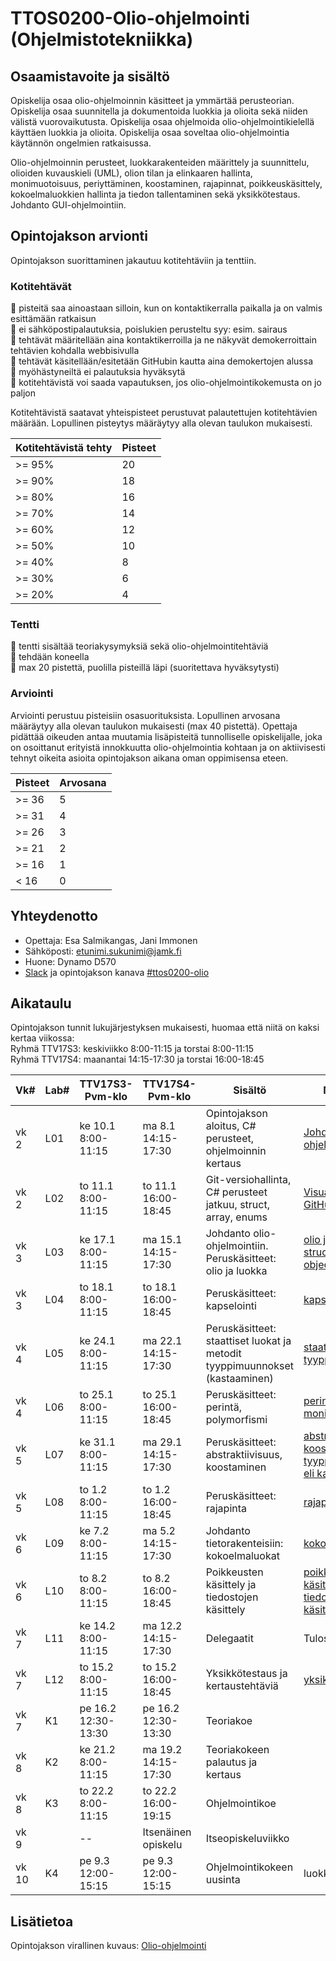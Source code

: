 # TTOS0200-Olio-ohjelmointi (Ohjelmistotekniikka)
## Osaamistavoite ja sisältö
Opiskelija osaa olio-ohjelmoinnin käsitteet ja ymmärtää perusteorian. Opiskelija osaa suunnitella ja dokumentoida luokkia ja olioita sekä niiden välistä vuorovaikutusta. Opiskelija osaa ohjelmoida olio-ohjelmointikielellä käyttäen luokkia ja olioita. Opiskelija osaa soveltaa olio-ohjelmointia käytännön ongelmien ratkaisussa.

Olio-ohjelmoinnin perusteet, luokkarakenteiden määrittely ja suunnittelu, olioiden kuvauskieli (UML), olion tilan ja elinkaaren hallinta, monimuotoisuus, periyttäminen, koostaminen, rajapinnat, poikkeuskäsittely, kokoelmaluokkien hallinta ja tiedon tallentaminen sekä yksikkötestaus. Johdanto GUI-ohjelmointiin.

## Opintojakson arvionti
Opintojakson suorittaminen jakautuu kotitehtäviin ja tenttiin.

### Kotitehtävät
:small_orange_diamond: pisteitä saa ainoastaan silloin, kun on kontaktikerralla paikalla ja on valmis esittämään ratkaisun<br/>
:small_orange_diamond: ei sähköpostipalautuksia, poislukien perusteltu syy: esim. sairaus<br/>
:small_orange_diamond: tehtävät määritellään aina kontaktikerroilla ja ne näkyvät demokerroittain tehtävien kohdalla webbisivulla<br/>
:small_orange_diamond: tehtävät käsitellään/esitetään GitHubin kautta aina demokertojen alussa<br/>
:small_orange_diamond: myöhästyneiltä ei palautuksia hyväksytä<br/>
:small_orange_diamond: kotitehtävistä voi saada vapautuksen, jos olio-ohjelmointikokemusta on jo paljon<br/>

Kotitehtävistä saatavat yhteispisteet perustuvat palautettujen kotitehtävien määrään. Lopullinen pisteytys määräytyy alla olevan taulukon mukaisesti.

| Kotitehtävistä tehty  | Pisteet |
| ------------- | ------------- |
| >= 95% | 20 |
| >= 90% | 18 |
| >= 80% | 16 |
| >= 70% | 14 |
| >= 60% | 12 |
| >= 50% | 10 |
| >= 40% |  8 |
| >= 30% |  6 |
| >= 20% |  4 |

### Tentti
:small_orange_diamond: tentti sisältää teoriakysymyksiä sekä olio-ohjelmointitehtäviä<br/>
:small_orange_diamond: tehdään koneella<br/>
:small_orange_diamond: max 20 pistettä, puolilla pisteillä läpi (suoritettava hyväksytysti)

### Arviointi
Arviointi perustuu pisteisiin osasuorituksista. Lopullinen arvosana määräytyy alla olevan taulukon mukaisesti (max 40 pistettä). Opettaja pidättää oikeuden antaa muutamia lisäpisteitä tunnolliselle opiskelijalle, joka on osoittanut erityistä innokkuutta olio-ohjelmointia kohtaan ja on aktiivisesti tehnyt oikeita asioita opintojakson aikana oman oppimisensa eteen.

| Pisteet | Arvosana |
| ------------- | ------------- |
| >= 36 | 5 |
| >= 31 | 4 |
| >= 26 | 3 |
| >= 21 | 2 |
| >= 16 | 1 |
| < 16 |  0 |

## Yhteydenotto
* Opettaja: Esa Salmikangas, Jani Immonen
* Sähköposti: etunimi.sukunimi@jamk.fi
* Huone: Dynamo D570
* [Slack](https://jamk-it.slack.com) ja opintojakson kanava [#ttos0200-olio](https://jamk-it.slack.com/messages/ttos0200-olio/)

## Aikataulu
Opintojakson tunnit lukujärjestyksen mukaisesti, huomaa että niitä on kaksi kertaa viikossa:<br>
Ryhmä TTV17S3: keskiviikko 8:00-11:15 ja torstai  8:00-11:15<br>
Ryhmä TTV17S4: maanantai 14:15-17:30 ja torstai 16:00-18:45
<table>
<thead>
  <tr>
  <th>Vk#</th>
  <th>Lab#</th>
  <th>TTV17S3-Pvm-klo</th>
  <th>TTV17S4-Pvm-klo</th>
  <th>Sisältö</th>
  <th>Materiaali</th>
  <th>Tehtävät</th>
  </tr>
</thead>
<tbody>
  <tr>
  <td>vk 2</td>
  <td>L01</td>
  <td>ke 10.1 8:00-11:15</td>
  <td>ma 8.1 14:15-17:30</td>
  <td>Opintojakson aloitus, C# perusteet, ohjelmoinnin kertaus</td>
  <td><a href="http://ptm.fi/courses/CSharp/content/johdanto/johdanto.html">Johdanto C#-ohjelmointiin</a></td>
  <td><a href="http://ptm.fi/courses/CSharp/content/johdanto/tehtavatA.html">Tehtävät</a></td>
  </tr>
  <tr>
  <td>vk 2</td>
  <td>L02</td>
  <td>to 11.1 8:00-11:15</td>
  <td>to 11.1 16:00-18:45</td>
  <td>Git-versiohallinta, C# perusteet jatkuu, struct, array, enums</td>
  <td><a href="http://ptm.fi/courses/CSharp/content/github/github.html">Visual Studio ja GitHub</a></td>
  <td><a href="http://ptm.fi/courses/CSharp/content/johdanto/tehtavatB.html">Tehtävät</a></td>
  </tr>
  <tr>
  <td>vk 3</td>
  <td>L03</td>
  <td>ke 17.1 8:00-11:15</td>
  <td>ma 15.1 14:15-17:30</td>
  <td>Johdanto olio-ohjelmointiin. Peruskäsitteet: olio ja luokka</td>
  <td><a href="http://ptm.fi/courses/CSharp/content/olio/olioluokka.html">olio ja luokka</a><br>
      <a href="https://docs.microsoft.com/en-us/dotnet/csharp/programming-guide/classes-and-structs/using-structs">struct</a>, <a href="https://docs.microsoft.com/en-us/dotnet/standard/design-guidelines/choosing-between-class-and-struct">struct vs object</a>
  </td>
  </tr>
  <tr>
  <td>vk 3</td>
  <td>L04</td>
  <td>to 18.1 8:00-11:15</td>
  <td>to 18.1 16:00-18:45</td>
  <td>Peruskäsitteet: kapselointi</td>
  <td><a href="http://ptm.fi/courses/CSharp/content/olio/kapselointi.html">kapselointi</a></td>
  </tr>
  <tr>
  <td>vk 4</td>
  <td>L05</td>
  <td>ke 24.1 8:00-11:15</td>
  <td>ma 22.1 14:15-17:30</td>
  <td>Peruskäsitteet: staattiset luokat ja metodit<br>
         tyyppimuunnokset (kastaaminen)
  </td>
  <td><a href="http://ptm.fi/courses/CSharp/content/olio/static.html">staattiset metodit</a>, <a href="http://ptm.fi/courses/CSharp/content/olio/kastaus.html">tyyppimuunnokset</a></td>
  </tr>
  <tr>
  <td>vk 4</td>
  <td>L06</td>
  <td>to 25.1  8:00-11:15</td>
  <td>to 25.1 16:00-18:45</td>
  <td>Peruskäsitteet: perintä, polymorfismi</td>
  <td><a href="http://ptm.fi/courses/CSharp/content/olio/perinta.html">perintä</a><br/> 
         <a href="http://ptm.fi/courses/CSharp/content/olio/polymorfismi.html">monimuotoisuus</a></td>
  <td>&nbsp;</td>
  </tr>
  <tr>
  <td>vk 5</td>
  <td>L07</td>
  <td>ke 31.1 8:00-11:15</td>
  <td>ma 29.1 14:15-17:30</td>
  <td>Peruskäsitteet: abstraktiivisuus, koostaminen</td>
  <td><a href="http://ptm.fi/courses/CSharp/content/olio/abstraktit.html">abstraktio</a><br/> 
         <a href="http://ptm.fi/courses/CSharp/content/olio/koostaminen.html">koostaminen</a><br/>         
        <a href="http://ptm.fi/courses/CSharp/content/olio/kastaus.html">tyyppimuunnokset eli kastaaminen</a></td>
  <td>&nbsp;</td>
  </tr>
  <tr>
  <td>vk 5</td>
  <td>L08</td>
  <td>to 1.2 8:00-11:15</td>
  <td>to 1.2 16:00-18:45</td>
  <td>Peruskäsitteet: rajapinta</td>
  <td><a href="http://ptm.fi/courses/CSharp/content/olio/rajapinta.html">rajapinta</a><br/></td>
  <td>&nbsp;</td>
  </tr>
  <tr>
  <td>vk 6</td>
  <td>L09</td>
  <td>ke 7.2 8:00-11:15</td>
  <td>ma 5.2 14:15-17:30</td>
  <td>Johdanto tietorakenteisiin: kokoelmaluokat</td>
  <td><a href="http://ptm.fi/courses/CSharp/content/tietorakenne/kokoelmaluokat.html">kokoelmaluokat</a></td>
  <td>&nbsp;</td>
  </tr>
  <tr>
  <td>vk 6</td>
  <td>L10</td>
  <td>to 8.2 8:00-11:15</td>
  <td>to 8.2 16:00-18:45</td>
  <td>Poikkeusten käsittely ja tiedostojen käsittely</td>
  <td><a href="http://ptm.fi/courses/CSharp/content/poikkeukset/poikkeukset.html">poikkeusten käsittely</a><br/> 
         <a href="http://ptm.fi/courses/CSharp/content/poikkeukset/tiedostot.html">tiedostojen käsittely</a></td>
  <td>&nbsp;</td>
  </tr>
  <tr>
  <td>vk 7</td>
  <td>L11</td>
  <td>ke 14.2 8:00-11:15</td>
  <td>ma 12.2 14:15-17:30</td>
  <td>Delegaatit</td>
  <td>Tulossa...</td>
  <td>&nbsp;</td>
  </tr>
  <tr>
  <td>vk 7</td>
  <td>L12</td>
  <td>to 15.2 8:00-11:15</td>
  <td>to 15.2 16:00-18:45</td>
  <td>Yksikkötestaus ja kertaustehtäviä</td>
  <td><a href="http://ptm.fi/courses/CSharp/content/testaus/testaus.html">yksikkötestaus</a></td>
  <td>&nbsp;</td>
  </tr>
  <tr>
  <td>vk 7</td>
  <td>K1</td>
  <td>pe 16.2 12:30-13:30</td>
  <td>pe 16.2 12:30-13:30</td>
  <td>Teoriakoe</td>
  <td>&nbsp;</td>
  <td>&nbsp;</td>
  </tr>
  <tr>
  <td>vk 8</td>
  <td>K2</td>
  <td>ke 21.2 8:00-11:15</td>
  <td>ma 19.2 14:15-17:30</td>
  <td>Teoriakokeen palautus ja kertaus</td>
  <td>&nbsp;</td>
  <td>&nbsp;</td>
  </tr>
  <tr>
  <td>vk 8</td>
  <td>K3</td>
  <td>to 22.2 8:00-11:15</td>
  <td>to 22.2 16:00-19:15</td>
  <td>Ohjelmointikoe</td>
  <td>&nbsp;</td>
  </tr>
  <tr>
  <td>vk 9</td>
  <td>&nbsp;</td>
  <td>--</td>
  <td>Itsenäinen opiskelu</td>
  <td>Itseopiskeluviikko</td>
  </tr>
  <tr>
  <td>vk 10</td>
  <td>K4</td>
  <td>pe 9.3 12:00-15:15</td>
  <td>pe 9.3 12:00-15:15</td>
  <td>Ohjelmointikokeen uusinta</td>
  <td>luokka D436</td>
  </tr>
</tbody>
</table>

## Lisätietoa
Opintojakson virallinen kuvaus: <a href="https://asio.jamk.fi/pls/asio/asio_ectskuv1.kurssin_ks?ktun=TTOS0200&knro=&noclose=%20&lan=f" target="_blank">Olio-ohjelmointi</a>
